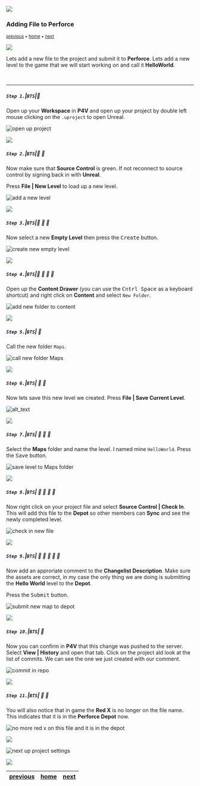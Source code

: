 ![](../images/line3.png)

### Adding File to Perforce

<sub>[previous](../running-p4/README.md#user-content-running-perforce-in-unreal) • [home](../README.md#user-content-ue4-hello-world) • [next](../ignore-license/README.md#user-content-remaining-github-related-files)</sub>

![](../images/line3.png)

Lets add a new file to the project and submit it to **Perforce**. Lets add a new level to the game that we will start working on and call it **HelloWorld**.

<br>

---


##### `Step 1.`\|`BTS`|:small_blue_diamond:

Open up your **Workspace** in **P4V** and open up your project by double left mouse clicking on the `.uproject` to open Unreal.

![open up project](images/doubleClickProject.png)

![](../images/line2.png)

##### `Step 2.`\|`BTS`|:small_blue_diamond: :small_blue_diamond: 

 Now make sure that **Source Control** is green.  If not reconnect to source control by signing back in with **Unreal**.

 Press **File | New Level** to load up a new level.

![add a new level](images/doubleCheckSource.png)

![](../images/line2.png)

##### `Step 3.`\|`BTS`|:small_blue_diamond: :small_blue_diamond: :small_blue_diamond:

Now select a new **Empty Level** then press the <kbd>Create</kbd> button.

![create new empty level](images/createEmptyLevel.png)

![](../images/line2.png)

##### `Step 4.`\|`BTS`|:small_blue_diamond: :small_blue_diamond: :small_blue_diamond: :small_blue_diamond:

Open up the **Content Drawer** (you can use the <kbd>Cntrl Space</kbd> as a keyboard shortcut) and right click on **Content** and select `New Folder`.

![add new folder to content ](images/newFolder.png)

![](../images/line2.png)

##### `Step 5.`\|`BTS`| :small_orange_diamond:

Call the new folder `Maps`.

![call new folder Maps](images/mapsFolder.png)

![](../images/line2.png)

##### `Step 6.`\|`BTS`| :small_orange_diamond: :small_blue_diamond:

Now lets save this new level we created.  Press **File | Save Current Level**.

![alt_text](images/fileSave.png)

![](../images/line2.png)

##### `Step 7.`\|`BTS`| :small_orange_diamond: :small_blue_diamond: :small_blue_diamond:

Select the **Maps** folder and name the level.  I named mine `HelloWorld`.  Press the <kbd>Save</kbd> button.

![save level to Maps folder](images/nameFile.png)

![](../images/line2.png)

##### `Step 8.`\|`BTS`| :small_orange_diamond: :small_blue_diamond: :small_blue_diamond: :small_blue_diamond:

Now right click on your project file and select **Source Control | Check In**.  This will add this file to the **Depot** so other members can **Sync** and see the newly completed level.

![check in new file](images/chekinNewFile.png)

![](../images/line2.png)

##### `Step 9.`\|`BTS`| :small_orange_diamond: :small_blue_diamond: :small_blue_diamond: :small_blue_diamond: :small_blue_diamond:

Now add an approriate comment to the **Changelist Description**. Make sure the assets are correct, in my case the only thing we are doing is submitting the **Hello World** level to the **Depot**.

Press the <kbd>Submit</kbd> button.

![submit new map to depot](images/addFileToDepot.png)

![](../images/line2.png)

##### `Step 10.`\|`BTS`| :large_blue_diamond:

Now you can confirm in **P4V** that this change was pushed to the server.  Select **View | History** and open that tab.  Click on the project ald look at the list of commits.  We can see the one we just created with our comment.

![commit in repo](images/history.png)

![](../images/line2.png)

##### `Step 11.`\|`BTS`| :large_blue_diamond: :small_blue_diamond: 

You will also notice that in game the **Red X** is no longer on the file name. This indicates that it is in the **Perforce Depot** now.

![no more red x on this file and it is in the depot](images/noMoreIcon.png)

![](../images/line.png)

![next up project settings](images/banner.png)

![](../images/line.png)

| [previous](../running-p4/README.md#user-content-running-perforce-in-unreal)| [home](../README.md#user-content-ue4-hello-world) | [next](../ignore-license/README.md#user-content-remaining-github-related-files)|
|---|---|---|
